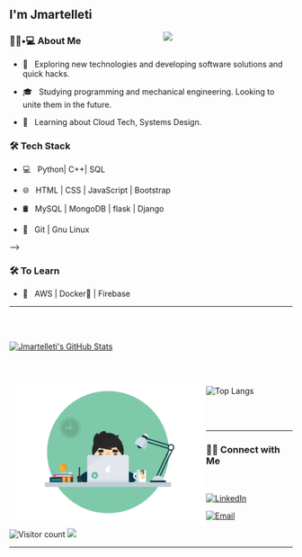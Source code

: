 <h2> I'm Jmartelleti</h2>

<img align='right' src="https://media.giphy.com/media/M9gbBd9nbDrOTu1Mqx/giphy.gif" width="230">

<h3> 👨🏻•💻 About Me </h3>



- 🤔 &nbsp; Exploring new technologies and developing software solutions and quick hacks.

- 🎓 &nbsp; Studying programming and mechanical engineering. Looking to unite them in the future.

- 🌱 &nbsp; Learning about Cloud Tech, Systems Design.



<h3>🛠 Tech Stack</h3>



- 💻 &nbsp; Python| C++| SQL

- 🌐 &nbsp; HTML | CSS | JavaScript | Bootstrap 

- 🛢 &nbsp; MySQL | MongoDB | flask | Django

- 🔧 &nbsp; Git | Gnu Linux


-->



<h3>🛠 To Learn</h3>

- 🔧 &nbsp; AWS | Docker🐳 | Firebase

<hr>
<br/><br/>

[![Jmartelleti's GitHub Stats](https://github-readme-stats.vercel.app/api?username=jmartelleti&show_icons=true)](https://github.com/jmartelleti)

<br/>

<br/>

<img src="https://github.com/nirala69/nirala69/blob/master/70804f7e25b11f29db904f2fa7b4cd9d.gif" width="350" align='left'>

![Top Langs](https://github-readme-stats.vercel.app/api/top-langs/?username=jmartelleti&show_icons=true)

<br><br>



<hr>



<h3> 🤝🏻 Connect with Me </h3>

<br>




<a href="https://www.linkedin.com/in/juan-cruz-martelleti-677ba2129/"><img alt="LinkedIn" src="https://img.shields.io/badge/LinkedIn-Martelleti%20JuanCruz-blue?style=flat-square&logo=linkedin"></a>


<a href="mailto:juanmartelleti@gmail.com"><img alt="Email" src="https://img.shields.io/badge/Email-juanmartelleti@gmail.com-blue?style=flat-square&logo=gmail"></a>

</p>





![Visitor count](https://visitor-badge.laobi.icu/badge?page_id=Jmartelleti.jmartelleti)   <img src="https://media.giphy.com/media/dxn6fRlTIShoeBr69N/giphy.gif" width="30">





<hr>
